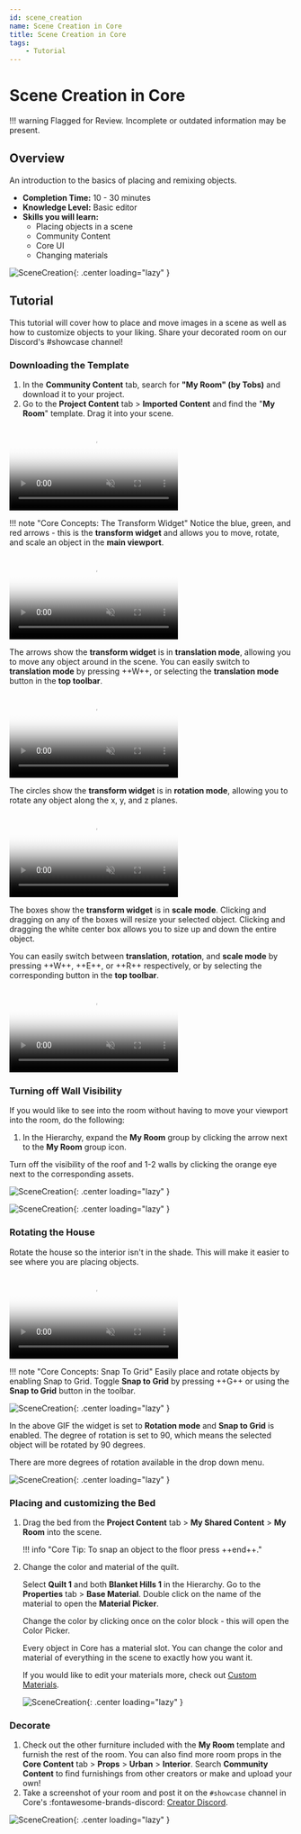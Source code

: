 ```yaml
---
id: scene_creation
name: Scene Creation in Core
title: Scene Creation in Core
tags:
    - Tutorial
---
```


# Scene Creation in Core

!!! warning
    Flagged for Review.
    Incomplete or outdated information may be present.

<!-- TODO: Flagged for Review. Incomplete or outdated information may be present. -->

## Overview

An introduction to the basics of placing and remixing objects.

* **Completion Time:** 10 - 30 minutes <!-- TODO: Completion Time -->
* **Knowledge Level:** Basic editor <!-- TODO: Knowledge Level -->
* **Skills you will learn:**
    * Placing objects in a scene
    * Community Content
    * Core UI
    * Changing materials

![SceneCreation](../img/SceneCreation/image11.png "image_tooltip"){: .center loading="lazy" }

## Tutorial

This tutorial will cover how to place and move images in a scene as well as how to customize objects to your liking. Share your decorated room on our Discord's #showcase channel!

### Downloading the Template

1. In the **Community Content** tab, search for **"My Room" (by Tobs)** and download it to your project.
2. Go to the **Project Content** tab > **Imported Content** and find the "**My Room**" template. Drag it into your scene.

<div class="mt-video">
    <video autoplay loop muted playsinline poster="/img/EditorManual/Abilities/Gem.png">
        <source src="/img/SceneCreation/image6.webm" type="video/webm" />
        <source src="/img/SceneCreation/image6.mp4" type="video/mp4" />
    </video>
</div>

!!! note "Core Concepts: The Transform Widget"
    Notice the blue, green, and red arrows - this is the **transform widget** and allows you to move, rotate, and scale an object in the **main viewport**.

<div class="mt-video">
    <video autoplay loop muted playsinline poster="/img/EditorManual/Abilities/Gem.png">
        <source src="/img/SceneCreation/image5.webm" type="video/webm" />
        <source src="/img/SceneCreation/image5.mp4" type="video/mp4" />
    </video>
</div>

The arrows show the **transform widget** is in **translation mode**, allowing you to move any object around in the scene. You can easily switch to **translation mode** by pressing ++W++, or selecting the **translation mode** button in the **top toolbar**.

<div class="mt-video">
    <video autoplay loop muted playsinline poster="/img/EditorManual/Abilities/Gem.png">
        <source src="/img/SceneCreation/image4.webm" type="video/webm" />
        <source src="/img/SceneCreation/image4.mp4" type="video/mp4" />
    </video>
</div>

The circles show the **transform widget** is in **rotation mode**, allowing you to rotate any object along the x, y, and z planes.

<div class="mt-video">
    <video autoplay loop muted playsinline poster="/img/EditorManual/Abilities/Gem.png">
        <source src="/img/SceneCreation/image9.webm" type="video/webm" />
        <source src="/img/SceneCreation/image9.mp4" type="video/mp4" />
    </video>
</div>

The boxes show the **transform widget** is in **scale mode**. Clicking and dragging on any of the boxes will resize your selected object. Clicking and dragging the white center box allows you to size up and down the entire object.

You can easily switch between **translation**, **rotation**, and **scale mode** by pressing ++W++, ++E++, or ++R++ respectively, or by selecting the corresponding button in the **top toolbar**.

<div class="mt-video">
    <video autoplay loop muted playsinline poster="/img/EditorManual/Abilities/Gem.png">
        <source src="/img/SceneCreation/image8.webm" type="video/webm" />
        <source src="/img/SceneCreation/image8.mp4" type="video/mp4" />
    </video>
</div>

### Turning off Wall Visibility

If you would like to see into the room without having to move your viewport into the room, do the following:

1. In the Hierarchy, expand the **My Room** group by clicking the arrow next to the **My Room** group icon.

Turn off the visibility of the roof and 1-2 walls by clicking the orange eye next to the corresponding assets.

![SceneCreation](../img/SceneCreation/image7.png "image_tooltip"){: .center loading="lazy" }

![SceneCreation](../img/SceneCreation/image13.png "image_tooltip"){: .center loading="lazy" }

### Rotating the House

Rotate the house so the interior isn't in the shade. This will make it easier to see where you are placing objects.

<div class="mt-video">
    <video autoplay loop muted playsinline poster="/img/EditorManual/Abilities/Gem.png">
        <source src="/img/SceneCreation/image12.webm" type="video/webm" />
        <source src="/img/SceneCreation/image12.mp4" type="video/mp4" />
    </video>
</div>

!!! note "Core Concepts: Snap To Grid"
    Easily place and rotate objects by enabling Snap to Grid. Toggle **Snap to Grid** by pressing ++G++ or using the **Snap to Grid** button in the toolbar.

![SceneCreation](../img/SceneCreation/image3.png "image_tooltip"){: .center loading="lazy" }

In the above GIF the widget is set to **Rotation mode** and **Snap to Grid** is enabled. The degree of rotation is set to 90, which means the selected object will be rotated by 90 degrees.

There are more degrees of rotation available in the drop down menu.

![SceneCreation](../img/SceneCreation/image1.png "image_tooltip"){: .center loading="lazy" }

### Placing and customizing the Bed

1. Drag the bed from the **Project Content** tab > **My Shared Content** > **My Room** into the scene.

    !!! info "Core Tip: To snap an object to the floor press ++end++."

2. Change the color and material of the quilt.

   Select **Quilt 1** and both **Blanket Hills 1** in the Hierarchy. Go to the **Properties** tab > **Base Material**. Double click on the name of the material to open the **Material Picker**.

   Change the color by clicking once on the color block - this will open the Color Picker.

   Every object in Core has a material slot. You can change the color and material of everything in the scene to exactly how you want it.

   If you would like to edit your materials more, check out [Custom Materials](materials.md).

   ![SceneCreation](../img/SceneCreation/image10.png "image_tooltip"){: .center loading="lazy" }

### Decorate

1. Check out the other furniture included with the **My Room** template and furnish the rest of the room. You can also find more room props in the **Core Content** tab > **Props** > **Urban** > **Interior**. Search **Community Content** to find furnishings from other creators or make and upload your own!
2. Take a screenshot of your room and post it on the `#showcase` channel in Core's :fontawesome-brands-discord: [Creator Discord](https://forums.coregames.com/t/discord-server/66/).

![SceneCreation](../img/SceneCreation/image2.png "image_tooltip"){: .center loading="lazy" }
